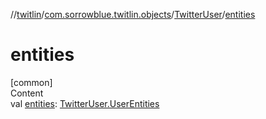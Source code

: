 //[twitlin](../../index.md)/[com.sorrowblue.twitlin.objects](../index.md)/[TwitterUser](index.md)/[entities](entities.md)



# entities  
[common]  
Content  
val [entities](entities.md): [TwitterUser.UserEntities](-user-entities/index.md)  



